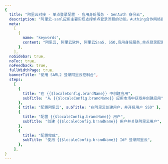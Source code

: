 ```yaml
---
{
  title: "阿里云对接 - 单点登录配置 - 应用身份服务 - GenAuth 身份云",
  description: "阿里云-saml应用主要实现支撑单点登录流程的功能。Authing合作网络提供 阿里云对接，单点登录，SSO，实现应用的快捷登录、免密登录，提升员工办公体验、增强用户体验，增强企业数字化服务水平。",
  meta:
    [
      {
        name: "keywords",
        content: "阿里云, 阿里云软件, 阿里云SaaS, SSO,应用身份服务,单点登录配置,Authing身份云",
      },
    ],
  noSidebar: true,
  noToc: true,
  noFeedback: true,
  fullWidthPage: true,
  bannerTitle: "使用 SAML2 登录阿里云控制台",
  steps:
    [
      {
        title: "在 {{$localeConfig.brandName}} 中创建应用",
        subTitle: "从 {{$localeConfig.brandName}} 应用市场中获取并创建应用",
      },
      { title: "配置阿里云", subTitle: "在阿里云创建用户，并开启用户 SSO" },
      {
        title: "配置 {{$localeConfig.brandName}} 用户",
        subTitle: "创建 {{$localeConfig.brandName}} 用户并关联阿里云用户",
      },
      {
        title: "配置完成",
        subTitle: "使用 {{$localeConfig.brandName}} IdP 登录阿里云",
      },
    ],
}
---
```


<IntegrationDetail/>
